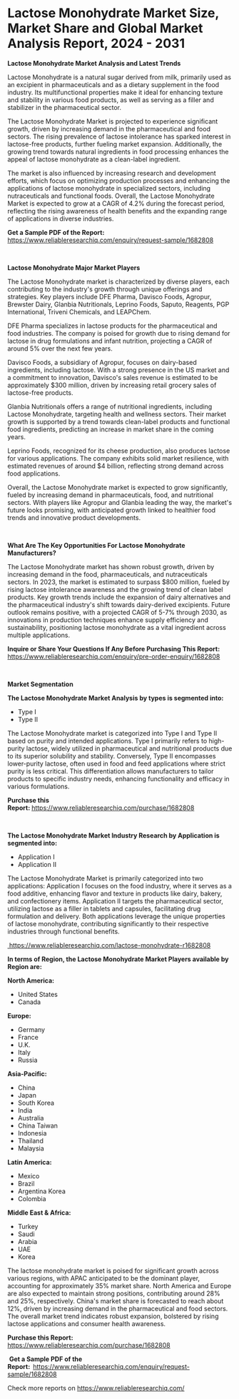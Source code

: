<p><h1>Lactose Monohydrate Market Size, Market Share and Global Market Analysis Report, 2024 - 2031</h1></p><p><strong>Lactose Monohydrate Market Analysis and Latest Trends</strong></p>
<p><p>Lactose Monohydrate is a natural sugar derived from milk, primarily used as an excipient in pharmaceuticals and as a dietary supplement in the food industry. Its multifunctional properties make it ideal for enhancing texture and stability in various food products, as well as serving as a filler and stabilizer in the pharmaceutical sector. </p><p>The Lactose Monohydrate Market is projected to experience significant growth, driven by increasing demand in the pharmaceutical and food sectors. The rising prevalence of lactose intolerance has sparked interest in lactose-free products, further fueling market expansion. Additionally, the growing trend towards natural ingredients in food processing enhances the appeal of lactose monohydrate as a clean-label ingredient. </p><p>The market is also influenced by increasing research and development efforts, which focus on optimizing production processes and enhancing the applications of lactose monohydrate in specialized sectors, including nutraceuticals and functional foods. Overall, the Lactose Monohydrate Market is expected to grow at a CAGR of 4.2% during the forecast period, reflecting the rising awareness of health benefits and the expanding range of applications in diverse industries.</p></p>
<p><strong>Get a Sample PDF of the Report:&nbsp;</strong> <a href="https://www.reliableresearchiq.com/enquiry/request-sample/1682808?utm_campaign=104&utm_medium=2&utm_source=Github&utm_content=ia&utm_term=30122024&utm_id=lactose-monohydrate">https://www.reliableresearchiq.com/enquiry/request-sample/1682808</a></p>
<p>&nbsp;</p>
<p><strong>Lactose Monohydrate Major Market Players</strong></p>
<p><p>The Lactose Monohydrate market is characterized by diverse players, each contributing to the industry's growth through unique offerings and strategies. Key players include DFE Pharma, Davisco Foods, Agropur, Brewster Dairy, Glanbia Nutritionals, Leprino Foods, Saputo, Reagents, PGP International, Triveni Chemicals, and LEAPChem.</p><p>DFE Pharma specializes in lactose products for the pharmaceutical and food industries. The company is poised for growth due to rising demand for lactose in drug formulations and infant nutrition, projecting a CAGR of around 5% over the next few years.</p><p>Davisco Foods, a subsidiary of Agropur, focuses on dairy-based ingredients, including lactose. With a strong presence in the US market and a commitment to innovation, Davisco's sales revenue is estimated to be approximately $300 million, driven by increasing retail grocery sales of lactose-free products.</p><p>Glanbia Nutritionals offers a range of nutritional ingredients, including Lactose Monohydrate, targeting health and wellness sectors. Their market growth is supported by a trend towards clean-label products and functional food ingredients, predicting an increase in market share in the coming years.</p><p>Leprino Foods, recognized for its cheese production, also produces lactose for various applications. The company exhibits solid market resilience, with estimated revenues of around $4 billion, reflecting strong demand across food applications.</p><p>Overall, the Lactose Monohydrate market is expected to grow significantly, fueled by increasing demand in pharmaceuticals, food, and nutritional sectors. With players like Agropur and Glanbia leading the way, the market's future looks promising, with anticipated growth linked to healthier food trends and innovative product developments.</p></p>
<p>&nbsp;</p>
<p><strong>What Are The Key Opportunities For Lactose Monohydrate Manufacturers?</strong></p>
<p><p>The Lactose Monohydrate market has shown robust growth, driven by increasing demand in the food, pharmaceuticals, and nutraceuticals sectors. In 2023, the market is estimated to surpass $800 million, fueled by rising lactose intolerance awareness and the growing trend of clean label products. Key growth trends include the expansion of dairy alternatives and the pharmaceutical industry's shift towards dairy-derived excipients. Future outlook remains positive, with a projected CAGR of 5-7% through 2030, as innovations in production techniques enhance supply efficiency and sustainability, positioning lactose monohydrate as a vital ingredient across multiple applications.</p></p>
<p><strong>Inquire or Share Your Questions If Any Before Purchasing This Report:</strong> <a href="https://www.reliableresearchiq.com/enquiry/pre-order-enquiry/1682808?utm_campaign=104&utm_medium=2&utm_source=Github&utm_content=ia&utm_term=30122024&utm_id=lactose-monohydrate">https://www.reliableresearchiq.com/enquiry/pre-order-enquiry/1682808</a></p>
<p>&nbsp;</p>
<p><strong>Market Segmentation</strong></p>
<p><strong>The Lactose Monohydrate Market Analysis by types is segmented into:</strong></p>
<p><ul><li>Type I</li><li>Type II</li></ul></p>
<p><p>The Lactose Monohydrate market is categorized into Type I and Type II based on purity and intended applications. Type I primarily refers to high-purity lactose, widely utilized in pharmaceutical and nutritional products due to its superior solubility and stability. Conversely, Type II encompasses lower-purity lactose, often used in food and feed applications where strict purity is less critical. This differentiation allows manufacturers to tailor products to specific industry needs, enhancing functionality and efficacy in various formulations.</p></p>
<p><strong>Purchase this Report:&nbsp;</strong><a href="https://www.reliableresearchiq.com/purchase/1682808?utm_campaign=104&utm_medium=2&utm_source=Github&utm_content=ia&utm_term=30122024&utm_id=lactose-monohydrate">https://www.reliableresearchiq.com/purchase/1682808</a></p>
<p>&nbsp;</p>
<p><strong>The Lactose Monohydrate Market Industry Research by Application is segmented into:</strong></p>
<p><ul><li>Application I</li><li>Application II</li></ul></p>
<p><p>The Lactose Monohydrate Market is primarily categorized into two applications: Application I focuses on the food industry, where it serves as a food additive, enhancing flavor and texture in products like dairy, bakery, and confectionery items. Application II targets the pharmaceutical sector, utilizing lactose as a filler in tablets and capsules, facilitating drug formulation and delivery. Both applications leverage the unique properties of lactose monohydrate, contributing significantly to their respective industries through functional benefits.</p></p>
<p><a href="https://www.reliableresearchiq.com/lactose-monohydrate-r1682808?utm_campaign=104&utm_medium=2&utm_source=Github&utm_content=ia&utm_term=30122024&utm_id=lactose-monohydrate">&nbsp;https://www.reliableresearchiq.com/lactose-monohydrate-r1682808</a></p>
<p><strong>In terms of Region, the Lactose Monohydrate Market Players available by Region are:</strong></p>
<p>
    <p> <strong> North America: </strong>
        <ul>
            <li>United States</li>
            <li>Canada</li>
        </ul>
        </p> 
    <p> <strong> Europe: </strong>
        <ul>
            <li>Germany</li>
            <li>France</li>
            <li>U.K.</li>
            <li>Italy</li>
            <li>Russia</li>
        </ul>
        </p> 
    <p> <strong> Asia-Pacific: </strong>
        <ul>
            <li>China</li>
            <li>Japan</li>
            <li>South Korea</li>
            <li>India</li>
            <li>Australia</li>
            <li>China Taiwan</li>
            <li>Indonesia</li>
            <li>Thailand</li>
            <li>Malaysia</li>
        </ul>
        </p> 
    <p> <strong> Latin America: </strong>
        <ul>
            <li>Mexico</li>
            <li>Brazil</li>
            <li>Argentina Korea</li>
            <li>Colombia</li>
        </ul>
        </p> 
    <p> <strong> Middle East & Africa: </strong>
        <ul>
            <li>Turkey</li>
            <li>Saudi</li>
            <li>Arabia</li>
            <li>UAE</li>
            <li>Korea</li>
        </ul>
    </p>
    </p>
<p><p>The lactose monohydrate market is poised for significant growth across various regions, with APAC anticipated to be the dominant player, accounting for approximately 35% market share. North America and Europe are also expected to maintain strong positions, contributing around 28% and 25%, respectively. China's market share is forecasted to reach about 12%, driven by increasing demand in the pharmaceutical and food sectors. The overall market trend indicates robust expansion, bolstered by rising lactose applications and consumer health awareness.</p></p>
<p><strong>Purchase this Report: </strong><a href="https://www.reliableresearchiq.com/purchase/1682808?utm_campaign=104&utm_medium=2&utm_source=Github&utm_content=ia&utm_term=30122024&utm_id=lactose-monohydrate">https://www.reliableresearchiq.com/purchase/1682808</a></p>
<p>&nbsp;<strong>Get a Sample PDF of the Report:&nbsp;&nbsp;</strong><a href="https://www.reliableresearchiq.com/enquiry/request-sample/1682808?utm_campaign=104&utm_medium=2&utm_source=Github&utm_content=ia&utm_term=30122024&utm_id=lactose-monohydrate">https://www.reliableresearchiq.com/enquiry/request-sample/1682808</a></p>
<p><strong></strong></p>
<p>Check more reports on <a href="https://www.reliableresearchiq.com/?utm_campaign=104&utm_medium=2&utm_source=Github&utm_content=ia&utm_term=30122024&utm_id=lactose-monohydrate">https://www.reliableresearchiq.com/</a></p>